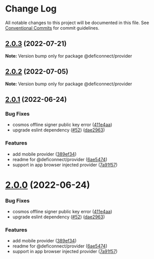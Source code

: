 # Change Log

All notable changes to this project will be documented in this file.
See [Conventional Commits](https://conventionalcommits.org) for commit guidelines.

## [2.0.3](https://github.com/crypto-com/defi-connector/compare/v2.0.2...v2.0.3) (2022-07-21)

**Note:** Version bump only for package @deficonnect/provider





## [2.0.2](https://github.com/crypto-com/defi-connector/compare/v2.0.1...v2.0.2) (2022-07-05)

**Note:** Version bump only for package @deficonnect/provider





## [2.0.1](https://github.com/crypto-com/defi-connector/compare/v1.1.14...v2.0.1) (2022-06-24)


### Bug Fixes

* cosmos offline signer public key error ([411e4aa](https://github.com/crypto-com/defi-connector/commit/411e4aaf78fd51a55c04858421f466831f9a9555))
* upgrade eslint dependency ([#52](https://github.com/crypto-com/defi-connector/issues/52)) ([dae2963](https://github.com/crypto-com/defi-connector/commit/dae2963769c239b0beb5651cda49a87c8be812df))


### Features

* add mobile provider ([389ef34](https://github.com/crypto-com/defi-connector/commit/389ef34cbb24568a546eea85e50ae30c4610f358))
* readme for @deficonnect/provider ([6ae5474](https://github.com/crypto-com/defi-connector/commit/6ae54745521feaa115252e26d7e8e32e1a12f4ad))
* support in app browser injected provider ([7a91f57](https://github.com/crypto-com/defi-connector/commit/7a91f575c0330cf110edbe3704b4f482900af955))





# [2.0.0](https://github.com/crypto-com/defi-connector/compare/v1.1.14...v2.0.0) (2022-06-24)


### Bug Fixes

* cosmos offline signer public key error ([411e4aa](https://github.com/crypto-com/defi-connector/commit/411e4aaf78fd51a55c04858421f466831f9a9555))
* upgrade eslint dependency ([#52](https://github.com/crypto-com/defi-connector/issues/52)) ([dae2963](https://github.com/crypto-com/defi-connector/commit/dae2963769c239b0beb5651cda49a87c8be812df))


### Features

* add mobile provider ([389ef34](https://github.com/crypto-com/defi-connector/commit/389ef34cbb24568a546eea85e50ae30c4610f358))
* readme for @deficonnect/provider ([6ae5474](https://github.com/crypto-com/defi-connector/commit/6ae54745521feaa115252e26d7e8e32e1a12f4ad))
* support in app browser injected provider ([7a91f57](https://github.com/crypto-com/defi-connector/commit/7a91f575c0330cf110edbe3704b4f482900af955))
